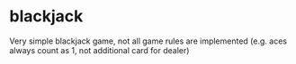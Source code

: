 # blackjack
Very simple blackjack game, not all game rules are implemented (e.g. aces always count as 1, not additional card for dealer)
